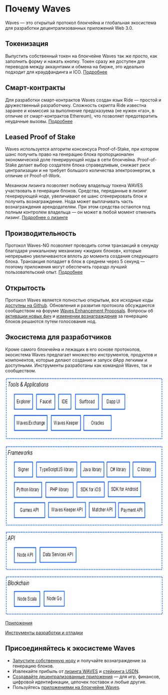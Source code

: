# Почему Waves

Waves — это открытый протокол блокчейна и глобальная экосистема для разработки децентрализованных приложений Web 3.0.

## Токенизация

Выпустить собственный токен на блокчейне Waves так же просто, как заполнить форму и нажать кнопку. Токен сразу же доступен для переводов между аккаунтами и обмена на бирже, это идеально подходит для краудфандинга и ICO. [Подробнее](/ru/building-apps/how-to/assets/issue)

## Смарт-контракты

Для разработки смарт-контрактов Waves создан язык Ride — простой и дружественный разработчику. Cложность скрипта Ride известна заранее и комиссия за выполнение предсказуема (не нужен «газ», в отличие от смарт-контрактов Ethereum), что позволяет предотвратить неудачные вызовы. [Подробнее](/ru/ride/getting-started)

## Leased Proof of Stake

Waves используется алгоритм консенсуса Proof-of-Stake, при котором шанс получить право на генерацию блока пропорционален экономической доле генерирующей ноды в сети блокчейна. Proof-of-Stake делает выбор создателя блока справедливым, снижает риск централизации и не требует большого количества электроэнергии, в отличие от Proof-of-Work.

Механизм лизинга позволяет любому владельцу токена WAVES участвовать в генерации блоков. Средства, переданные в лизинг генерирующей ноде, увеличивают ее шанс сгенерировать блок и получить вознаграждение. Нода может выплачивать часть вознаграждения арендодателям. При этом средства остаются под полным контролем владельца — он может в любой момент отменить лизинг. [Подробнее о лизинге](/ru/blockchain/leasing)

## Производительность

Протокол Waves-NG позволяет проводить сотни транзакций в секунду благодаря уникальному механизму «жидких блоков», которые непрерывно увеличиваются вплоть до момента создания следующего блока. Транзакция попадает в блок в среднем через 5 секунд — поэтому приложения могут обеспечить гораздо лучший пользовательский опыт. [Подробнее](/ru/blockchain/waves-protocol/waves-ng-protocol)

## Открытость

Протокол Waves является полностью открытым, все исходные коды [доступны на Github](https://github.com/wavesplatform). Обновления и развития протокола обсуждаются сообществом на форуме [Waves Enhancement Proposals](https://forum.wavesplatform.com/c/waves-improvment-proposals). Вопросы об [активации новых фич](/ru/waves-node/features/) и [изменении вознаграждения](/ru/blockchain/mining/mining-reward)  за генерацию блоков решаются путем голосования нод.

## Экосистема для разработчиков

Кроме самого блокчейна и лежащих в его основе протоколов, экосистема Waves предлагает множество инструментов, продуктов и компонентов, которые делают создание и запуск dApp легкими и доступными. Инструменты разработаны как командой Waves, так и сообществом.

<picture>
   <img usemap="#ecosystem" src="./_assets/ecosystem.png" width="703" height="755" />
</picture>

<map name="ecosystem">
   <area shape="rect" coords="20,20,71,61" title="Waves Ecosystem" href="#green_link">
</map>

[Приложения](/ru/ecosystem/)

[Инструменты разработки и отладки](/ru/building-apps/smart-contracts/tools/)

<!--## Спонсирование

Разработчик приложения может платить комиссию за вызов скрипта dApp вместо пользователей и тем самым снизить порог входа для них — например, сделать бесплатный пробный период. [Подробнее](/ru/blockchain/waves-protocol/sponsored-fee)-->

## Присоединяйтесь к экосистеме Waves

* [Запустите собственную ноду](/ru/waves-node/) и получайте вознаграждение за генерацию блоков.
* Извлекайте прибыль от [лизинга WAVES](/en/blockchain/leasing) и [стейкинга USDN](https://neutrino.at/staking).
* [Создавайте децентрализованные приложения](/ru/building-apps/) — для игр, финансов, цифровой идентификации, цепочек поставок и любые другие.
* Пользуйтесь [приложениями на блокчейне Waves](https://www.dappocean.io/ru).